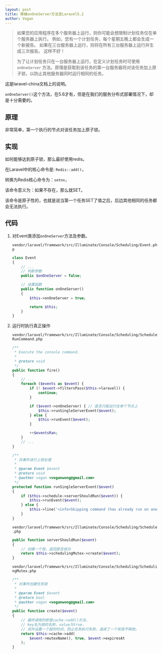 ```yaml
---
layout: post
title: 移植onOneServer方法至Laravel5.2
author: Vogan
---
```


> 如果您的应用程序在多个服务器上运行，则你可能会想限制计划任务仅在单个服务器上执行。 例如，您有一个计划任务，每个星期五晚上都会生成一个新报告。 如果在三台服务器上运行，则将在所有三台服务器上运行并生成三次报告。 这样不好！
>
> 为了让计划任务只在一台服务器上运行，在定义计划任务时可使用 `onOneServer` 方法。原理是获取到该任务的第一台服务器将对该任务加上原子锁，以防止其他服务器同时运行相同的任务。

<!--more-->

这是laravel-china文档上的说明。

`onOneServer()`这个方法，在5.6才有，但是在我们的服务分布式部署情况下，却是十分需要的。

## 原理

非常简单，第一个执行的节点对该任务加上原子锁。

## 实现

如何能够达到原子锁，那么最好使用redis。

在Laravel中的核心命令是: `Redis::add()`，

转换为Redis核心命令为：`setnx`，

该命令意义为：如果不存在，那么就SET。

该命令是原子性的，也就是说当第一个任务SET了值之后，后边其他相同的任务都会无法执行。

## 代码

1. 对Event类添加`onOneServer`方法及参数。

    `vendor/laravel/framework/src/Illuminate/Console/Scheduling/Event.php`

    ```php
    class Event
    {
        // ...
        // 判断参数
        public $onOneServer = false;

        // 设置函数
        public function onOneServer()
        {
            $this->onOneServer = true;

            return $this;
        }
    }

    ```

2. 运行时执行真正操作

    `vendor/laravel/framework/src/Illuminate/Console/Scheduling/ScheduleRunCommand.php`

    ```php
    /**
     * Execute the console command.
     *
     * @return void
     */
    public function fire()
    {
        // ...
        foreach ($events as $event) {
            if (! $event->filtersPass($this->laravel)) {
                continue;
            }

            if ($event->onOneServer) { // 是否只能运行在单个节点上
                $this->runSingleServerEvent($event);
            } else {
                $this->runEvent($event);
            }

            ++$eventsRan;
        }
        // ...
    }

    /**
     * 将事件进行上锁处理
     *
     * @param Event $event
     * @return void
     * @author vogan <voganwong@gmail.com>
     */
    protected function runSingleServerEvent($event)
    {
        if ($this->schedule->serverShouldRun($event)) {
            $this->runEvent($event);
        } else {
            $this->line('<info>Skipping command (has already run on another server):</info> '.$event->getSummaryForDisplay());
        }
    }
    ```

    `vendor/laravel/framework/src/Illuminate/Console/Scheduling/Schedule.php`

    ```php
    public function serverShouldRun($event)
    {
        // 创建一个锁，返回是否成功
        return $this->schedulingMutex->create($event);
    }
    ```

    `vendor/laravel/framework/src/Illuminate/Console/Scheduling/SchedulingMutex.php`

    ```php
    /**
     * 对事件创建任务锁
     *
     * @param Event $event
     * @return bool
     * @author vogan <voganwong@gmail.com>
     */
    public function create($event)
    {
        // 最终调用的即是cache->add()方法，
        // key名为锁的名称，value为true，
        // 另外设置一个超时时间，防止任务执行失败，造成了一个死锁不释放。
        return $this->cache->add(
            $event->mutexName(), true, $event->expiresAt
        );
    }
    ```
